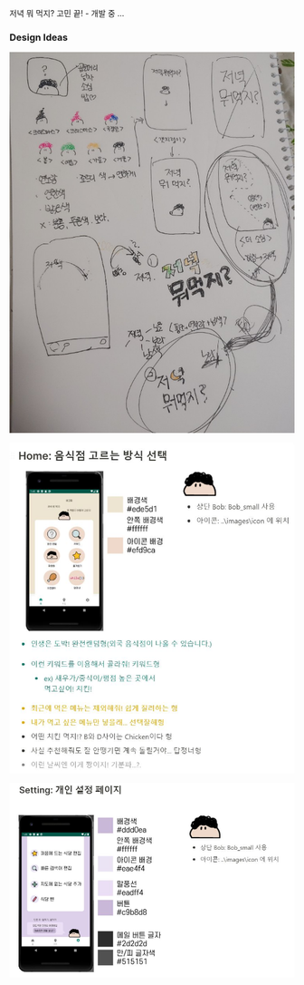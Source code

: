 저녁 뭐 먹지? 고민 끝! - 개발 중 ...

### Design Ideas

![first idea sketch](images/readme/0.jpg)

![app design 1](images/readme/1.JPG)

![app design 2](images/readme/2.JPG)
